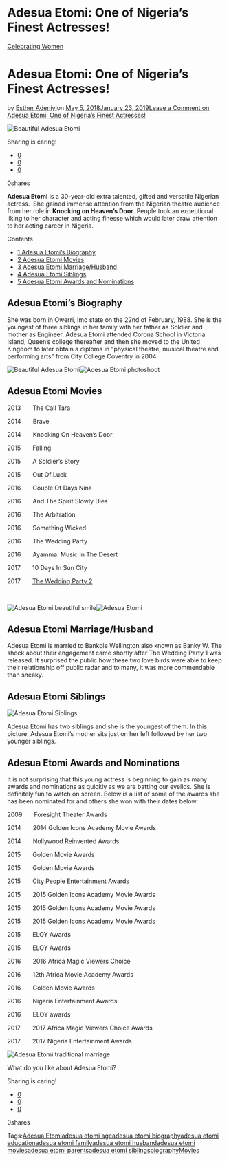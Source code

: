 # Adesua Etomi: One of Nigeria’s Finest Actresses!

[Celebrating Women](https://estheradeniyi.com/category/celebrating-women/)
# Adesua Etomi: One of Nigeria&#x2019;s Finest Actresses!

by [Esther Adeniyi](https://estheradeniyi.com/author/esther-adeniyi/)on [May 5, 2018January 23, 2019](https://estheradeniyi.com/adesua-etomi/)[Leave a Comment on Adesua Etomi: One of Nigeria&#x2019;s Finest Actresses!](https://estheradeniyi.com/adesua-etomi/#respond)

![Beautiful Adesua Etomi](images\aadesua-etomi.jpg)

Sharing is caring!

- [0](https://www.facebook.com/sharer/sharer.php?u=https%3A%2F%2Festheradeniyi.com%2Fadesua-etomi%2F&amp;t=Adesua%20Etomi%3A%20One%20of%20Nigeria%27s%20Finest%20Actresses%21)
- [0](https://twitter.com/intent/tweet?text=Adesua%20Etomi%3A%20One%20of%20Nigeria%27s%20Finest%20Actresses%21&amp;url=https%3A%2F%2Festheradeniyi.com%2Fadesua-etomi%2F)
- [0](#)

0shares

**Adesua Etomi** is a 30-year-old extra talented, gifted and versatile Nigerian actress.&#xA0; She gained immense attention from the Nigerian theatre audience from her role in **Knocking on Heaven&#x2019;s Door**. People took an exceptional liking to her character and acting finesse which would later draw attention to her acting career in Nigeria.

Contents

- [1 Adesua Etomi&#x2019;s Biography](#Adesua_Etomi8217s_Biography)
- [2 Adesua Etomi Movies](#Adesua_Etomi_Movies)
- [3 Adesua Etomi Marriage/Husband](#Adesua_Etomi_MarriageHusband)
- [4 Adesua Etomi Siblings](#Adesua_Etomi_Siblings)
- [5 Adesua Etomi Awards and Nominations](#Adesua_Etomi_Awards_and_Nominations)

## Adesua Etomi&#x2019;s Biography

She was born in Owerri, Imo state on the 22nd of February, 1988. She is the youngest of three siblings in her family with her father as Soldier and mother as Engineer. Adesua Etomi attended Corona School in Victoria Island, Queen&#x2019;s college thereafter and then she moved to the United Kingdom to later obtain a diploma in&#xA0;&#x201C;physical theatre, musical theatre and performing arts&#x201D; from&#xA0;City College Coventry&#xA0;in 2004.&#xA0;&#xA0;

![Beautiful Adesua Etomi](images\aadesua-etomi.jpg)![Adesua Etomi photoshoot](images\Adesua-Etomi-1.jpg)

## Adesua Etomi Movies

2013&#xA0;&#xA0;&#xA0;&#xA0;&#xA0;&#xA0; The Call Tara

2014&#xA0;&#xA0;&#xA0;&#xA0;&#xA0;&#xA0; Brave

2014&#xA0;&#xA0;&#xA0;&#xA0;&#xA0;&#xA0; Knocking On Heaven&#x2019;s Door

2015&#xA0;&#xA0;&#xA0;&#xA0;&#xA0;&#xA0; Falling

2015&#xA0;&#xA0;&#xA0;&#xA0;&#xA0;&#xA0; A Soldier&#x2019;s Story

2015&#xA0;&#xA0;&#xA0;&#xA0;&#xA0;&#xA0; Out Of Luck

2016&#xA0;&#xA0;&#xA0;&#xA0;&#xA0;&#xA0; Couple Of Days Nina

2016&#xA0;&#xA0;&#xA0;&#xA0;&#xA0;&#xA0; And The Spirit Slowly Dies

2016&#xA0;&#xA0;&#xA0;&#xA0;&#xA0;&#xA0; The Arbitration

2016&#xA0;&#xA0;&#xA0;&#xA0;&#xA0;&#xA0; Something Wicked

2016&#xA0;&#xA0;&#xA0;&#xA0;&#xA0;&#xA0; The Wedding Party

2016&#xA0;&#xA0;&#xA0;&#xA0;&#xA0;&#xA0; Ayamma: Music In The Desert

2017&#xA0;&#xA0;&#xA0;&#xA0;&#xA0;&#xA0; 10 Days In Sun City

2017&#xA0;&#xA0;&#xA0;&#xA0;&#xA0;&#xA0; [The Wedding Party 2](https://estheradeniyi.com/the-wedding-party-2-movie-trailer-and-i/)

&#xA0;

![Adesua Etomi beautiful smile](images\Adesua-Etomi.jpg)![Adesua Etomi](images\Adesua-Etomi-1-1.jpg)

## Adesua Etomi Marriage/Husband

Adesua Etomi is married to Bankole Wellington also known as Banky W. The shock about their engagement came shortly after The Wedding Party 1 was released. It surprised the public how these two love birds were able to keep their relationship off public radar and to many, it was more commendable than sneaky.

## Adesua Etomi Siblings

![Adesua Etomi Siblings](images\Adesua-Etomi-siblings.jpg)

Adesua Etomi has two siblings and she is the youngest of them. In this picture, Adesua Etomi&#x2019;s mother sits just on her left followed by her two younger siblings.

## Adesua Etomi Awards and Nominations

It is not surprising that this young actress is beginning to gain as many awards and nominations as quickly as we are batting our eyelids. She is definitely fun to watch on screen. Below is a list of some of the awards she has been nominated for and others she won with their dates below:

2009&#xA0;&#xA0;&#xA0;&#xA0;&#xA0;&#xA0; Foresight Theater Awards

2014&#xA0;&#xA0;&#xA0;&#xA0;&#xA0;&#xA0; 2014 Golden Icons Academy Movie Awards

2014&#xA0;&#xA0;&#xA0;&#xA0;&#xA0;&#xA0; Nollywood Reinvented Awards

2015&#xA0;&#xA0;&#xA0;&#xA0;&#xA0;&#xA0; Golden Movie Awards

2015&#xA0;&#xA0;&#xA0;&#xA0;&#xA0;&#xA0; Golden Movie Awards

2015&#xA0;&#xA0;&#xA0;&#xA0;&#xA0;&#xA0; City People Entertainment Awards

2015&#xA0;&#xA0;&#xA0;&#xA0;&#xA0;&#xA0; 2015 Golden Icons Academy Movie Awards

2015&#xA0;&#xA0;&#xA0;&#xA0;&#xA0;&#xA0; 2015 Golden Icons Academy Movie Awards

2015&#xA0;&#xA0;&#xA0;&#xA0;&#xA0;&#xA0; 2015 Golden Icons Academy Movie Awards

2015&#xA0;&#xA0;&#xA0;&#xA0;&#xA0;&#xA0; ELOY Awards

2015&#xA0;&#xA0;&#xA0;&#xA0;&#xA0;&#xA0; ELOY Awards

2016&#xA0;&#xA0;&#xA0;&#xA0;&#xA0;&#xA0; 2016 Africa Magic Viewers Choice

2016&#xA0;&#xA0;&#xA0;&#xA0;&#xA0;&#xA0; 12th Africa Movie Academy Awards

2016&#xA0;&#xA0;&#xA0;&#xA0;&#xA0;&#xA0; Golden Movie Awards

2016&#xA0;&#xA0;&#xA0;&#xA0;&#xA0;&#xA0; Nigeria Entertainment Awards

2016&#xA0;&#xA0;&#xA0;&#xA0;&#xA0;&#xA0; ELOY awards

2017&#xA0;&#xA0;&#xA0;&#xA0;&#xA0;&#xA0; 2017 Africa Magic Viewers Choice Awards

2017&#xA0;&#xA0;&#xA0;&#xA0;&#xA0;&#xA0; 2017 Nigeria Entertainment Awards

![Adesua Etomi traditional marriage](images\2f9ee9f1ad0f5f053fb71a86172491f3-660x400.jpg)

What do you like about Adesua Etomi?

Sharing is caring!

- [0](https://www.facebook.com/sharer/sharer.php?u=https%3A%2F%2Festheradeniyi.com%2Fadesua-etomi%2F&amp;t=Adesua%20Etomi%3A%20One%20of%20Nigeria%27s%20Finest%20Actresses%21)
- [0](https://twitter.com/intent/tweet?text=Adesua%20Etomi%3A%20One%20of%20Nigeria%27s%20Finest%20Actresses%21&amp;url=https%3A%2F%2Festheradeniyi.com%2Fadesua-etomi%2F)
- [0](#)

0shares

Tags:[Adesua Etomi](https://estheradeniyi.com/tag/adesua-etomi/)[adesua etomi age](https://estheradeniyi.com/tag/adesua-etomi-age/)[adesua etomi biography](https://estheradeniyi.com/tag/adesua-etomi-biography/)[adesua etomi education](https://estheradeniyi.com/tag/adesua-etomi-education/)[adesua etomi family](https://estheradeniyi.com/tag/adesua-etomi-family/)[adesua etomi husband](https://estheradeniyi.com/tag/adesua-etomi-husband/)[adesua etomi movies](https://estheradeniyi.com/tag/adesua-etomi-movies/)[adesua etomi parents](https://estheradeniyi.com/tag/adesua-etomi-parents/)[adesua etomi siblings](https://estheradeniyi.com/tag/adesua-etomi-siblings/)[biography](https://estheradeniyi.com/tag/biography/)[Movies](https://estheradeniyi.com/tag/movies/)